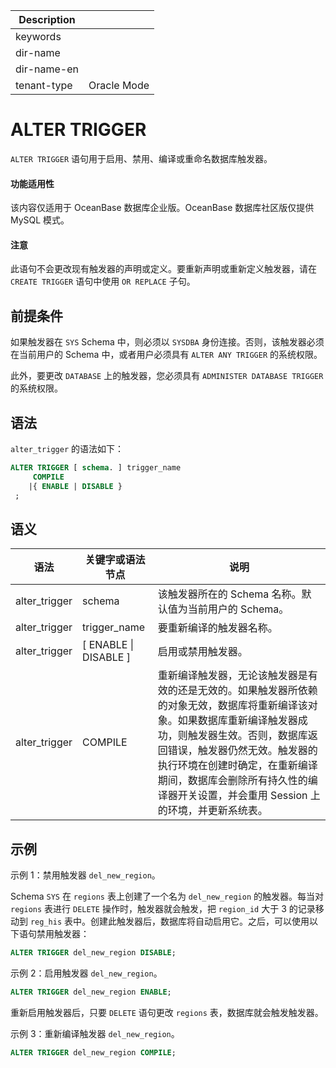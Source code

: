 | Description   |                 |
|---------------|-----------------|
| keywords      |                 |
| dir-name      |                 |
| dir-name-en   |                 |
| tenant-type   | Oracle Mode     |


# ALTER TRIGGER 

`ALTER TRIGGER` 语句用于启用、禁用、编译或重命名数据库触发器。

  <main id="notice" >
    <h4>功能适用性</h4>
    <p>该内容仅适用于 OceanBase 数据库企业版。OceanBase 数据库社区版仅提供 MySQL 模式。
  </main>

  <main id="notice" type='notice'>
    <h4>注意</h4>  
    <p>此语句不会更改现有触发器的声明或定义。要重新声明或重新定义触发器，请在 <code>CREATE TRIGGER</code> 语句中使用 <code>OR REPLACE</code> 子句。</p>
  </main>

前提条件 
-------------------------

如果触发器在 `SYS` Schema 中，则必须以 `SYSDBA` 身份连接。否则，该触发器必须在当前用户的 Schema 中，或者用户必须具有 `ALTER ANY TRIGGER` 的系统权限。

此外，要更改 `DATABASE` 上的触发器，您必须具有 `ADMINISTER DATABASE TRIGGER` 的系统权限。

语法 
-----------------------

`alter_trigger` 的语法如下：

```sql
ALTER TRIGGER [ schema. ] trigger_name
     COMPILE 
    |{ ENABLE | DISABLE }
 ;
```



语义 
-----------------------

|      语法       |        关键字或语法节点         |           说明          |
|---------------|-------------------------|-------------------------------------|
| alter_trigger | schema                  | 该触发器所在的 Schema 名称。默认值为当前用户的 Schema。 |
| alter_trigger | trigger_name            | 要重新编译的触发器名称。                        |
| alter_trigger | \[ ENABLE \| DISABLE \] | 启用或禁用触发器。                           |
| alter_trigger | COMPILE |  重新编译触发器，无论该触发器是有效的还是无效的。如果触发器所依赖的对象无效，数据库将重新编译该对象。如果数据库重新编译触发器成功，则触发器生效。否则，数据库返回错误，触发器仍然无效。触发器的执行环境在创建时确定，在重新编译期间，数据库会删除所有持久性的编译器开关设置，并会重用 Session 上的环境，并更新系统表。|



示例 
-----------------------

示例 1：禁用触发器 `del_new_region`。

Schema `SYS` 在 `regions` 表上创建了一个名为 `del_new_region` 的触发器。每当对 `regions` 表进行 `DELETE` 操作时，触发器就会触发，把 `region_id` 大于 3 的记录移动到 `reg_his` 表中。创建此触发器后，数据库将自动启用它。之后，可以使用以下语句禁用触发器：

```sql
ALTER TRIGGER del_new_region DISABLE;
```



示例 2：启用触发器 `del_new_region`。

```sql
ALTER TRIGGER del_new_region ENABLE;
```



重新启用触发器后，只要 `DELETE` 语句更改 `regions` 表，数据库就会触发触发器。


示例 3：重新编译触发器 `del_new_region`。

```sql
ALTER TRIGGER del_new_region COMPILE;
```